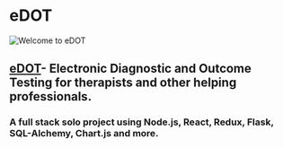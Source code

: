 # eDOT

![Welcome to eDOT](https://dot-aws.s3-us-west-1.amazonaws.com/edot-preview-small.png)

## [eDOT](https://edot.herokuapp.com/)- Electronic Diagnostic and Outcome Testing for therapists and other helping professionals. 

### A full stack solo project using Node.js, React, Redux, Flask, SQL-Alchemy, Chart.js and more.


